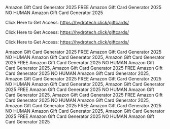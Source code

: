Amazon Gift Card Generator 2025 FREE Amazon Gift Card Generator 2025 NO HUMAN Amazon Gift Card Generator 2025

Click Here to Get Access: https://hydrotech.click/giftcards/

Click Here to Get Access: https://hydrotech.click/giftcards/

Click Here to Get Access: https://hydrotech.click/giftcards/

Amazon Gift Card Generator 2025 FREE Amazon Gift Card Generator 2025 NO HUMAN Amazon Gift Card Generator 2025, Amazon Gift Card Generator 2025 FREE Amazon Gift Card Generator 2025 NO HUMAN Amazon Gift Card Generator 2025, Amazon Gift Card Generator 2025 FREE Amazon Gift Card Generator 2025 NO HUMAN Amazon Gift Card Generator 2025, Amazon Gift Card Generator 2025 FREE Amazon Gift Card Generator 2025 NO HUMAN Amazon Gift Card Generator 2025, Amazon Gift Card Generator 2025 FREE Amazon Gift Card Generator 2025 NO HUMAN Amazon Gift Card Generator 2025, Amazon Gift Card Generator 2025 FREE Amazon Gift Card Generator 2025 NO HUMAN Amazon Gift Card Generator 2025, Amazon Gift Card Generator 2025 FREE Amazon Gift Card Generator 2025 NO HUMAN Amazon Gift Card Generator 2025, Amazon Gift Card Generator 2025 FREE Amazon Gift Card Generator 2025 NO HUMAN Amazon Gift Card Generator 2025
